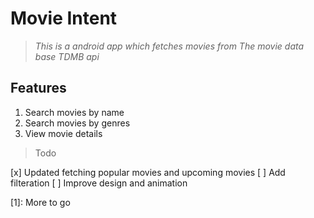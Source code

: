 # **Movie Intent**

> *This is a android app which fetches movies from The movie data base TDMB api*

## Features
1. Search movies by name
2. Search movies by genres
3. View movie details



> Todo 

[x] Updated fetching popular movies and upcoming movies
[ ] Add filteration
[ ] Improve design and animation

[1]: More to go


